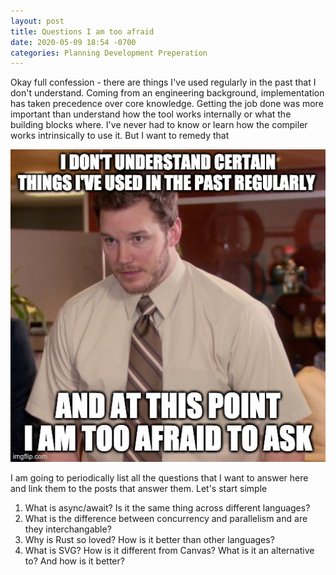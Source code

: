 ```yaml
---
layout: post
title: Questions I am too afraid
date: 2020-05-09 18:54 -0700
categories: Planning Development Preperation
---
```


Okay full confession - there are things I've used regularly in the past that I don't understand. Coming from an engineering background, implementation has taken precedence over core knowledge. Getting the job done was more important than understand how the tool works internally or what the building blocks where. I've never had to know or learn how the compiler works intrinsically to use it. But I want to remedy that

<img src="/assets/posts/2020-05-09-2020-05-09-questions-i-am-too-afraid/meme.jpg" alt="andy-meme" height="500" />

I am going to periodically list all the questions that I want to answer here and link them to the posts that answer them. Let's start simple

1. What is async/await? Is it the same thing across different languages?
2. What is the difference between concurrency and parallelism and are they interchangable? 
3. Why is Rust so loved? How is it better than other languages?
4. What is SVG? How is it different from Canvas? What is it an alternative to? And how is it better?